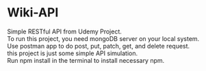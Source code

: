 # Wiki-API
Simple RESTful API from Udemy Project.<br>
To run this project, you need mongoDB server on your local system.<br>
Use postman app to do post, put, patch, get, and delete request.<br>
this project is just some simple API simulation.<br>
Run npm install in the terminal to install necessary npm.<br>
